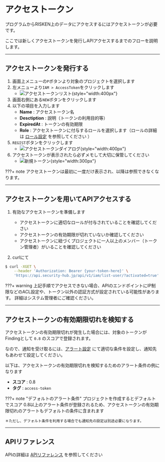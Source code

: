 # アクセストークン

プログラムからRISKEN上のデータにアクセスするにはアクセストークンが必要です。

ここでは新しくアクセストークンを発行しAPIアクセスするまでのフローを説明します。

---

## アクセストークンを発行する

1. 画面上メニューの`P`ボタンより対象のプロジェクトを選択します
2. 左メニューより`IAM > AccessToken`をクリックします
    - ![アクセストークンリスト](/img/risken/access_token_list.png){style="width:400px"}
3. 画面右側にある`NEW`ボタンをクリックします
4. 以下の項目を入力します
    - **Name** : アクセストークン名
    - **Desctiption** : 説明（トークンの利用目的等）
    - **ExpiredAt** : トークンの有効期限
    - **Role** : アクセストークンに付与するロールを選択します（ロールの詳細は [ロール設定](/risken/user/#_4) を参照してください ）
5. `REGIST`ボタンをクリックします
    - ![アクセストークンダイアログ](/img/risken/access_token_dialog.png){style="width:400px"}
6. アクセストークンが表示されたら必ずメモして大切に保管してください
    - ![新規トークン](/img/risken/new_token.png){style="width:300px"}

???+ note
    アクセストークンは最初に一度だけ表示され、以降は参照できなくなります。

---

## アクセストークンを用いてAPIアクセスする

1. 有効なアクセストークンを準備します
    - アクセストークンに適切なロールが付与されていることを確認してください
    - アクセストークンの有効期限が切れていないか確認してください
    - アクセストークンに紐づくプロジェクトに一人以上のメンバー（トークン管理者）がいることを確認してください

2. curlにて
```bash
$ curl -XGET \
    --header 'Authorization: Bearer {your-token-here}' \
    'https://api.security-hub.jp/api/v1/iam/list-user/?activated=true'
```

???+ warning
    上記手順でアクセスできない場合、APIのエンドポイントにIP制限などのACL設定や、トークン以外の認証方式が設定されている可能性があります。
    詳細はシステム管理者にご確認ください。

---

## アクセストークンの有効期限切れを検知する

アクセストークンの有効期限切れが発生した場合には、対象のトークンがFindingとして `0.8` のスコアで登録されます。

なので、通知を受け取るには、[アラート設定](/risken/alert/#_3) にて適切な条件を設定し、通知先もあわせて設定してください。

以下は、アクセストークンの有効期限切れを検知するためのアラート条件の例になります

- **スコア** : 0.8
- **タグ** : `access-token`

???+ note "デフォルトのアラート条件"
    プロジェクトを作成するとデフォルトでスコア 0.8以上のアラート条件が登録されるため、アクセストークンの有効期限切れのアラートもデフォルトの条件に含まれます
    
    ＊ただし、デフォルト条件を利用する場合でも通知先の設定は別途必要になります。

---

## APIリファレンス

APIの詳細は [APIリファレンス](/reference/api/) を参照してください
